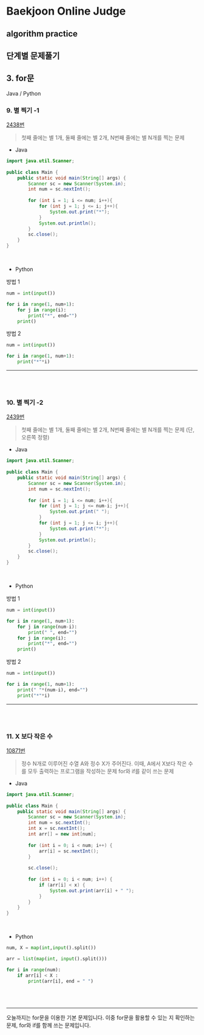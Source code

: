 # Baekjoon Online Judge

## algorithm practice

## 단계별 문제풀기

## 3. for문

Java / Python
<br>

### 9. 별 찍기 -1
[2438번](https://www.acmicpc.net/problem/2438) 
> 첫째 줄에는 별 1개, 둘째 줄에는 별 2개, N번째 줄에는 별 N개를 찍는 문제

- Java
```java
import java.util.Scanner;
 
public class Main {
	public static void main(String[] args) {
		Scanner sc = new Scanner(System.in);
		int num = sc.nextInt();
		
		for (int i = 1; i <= num; i++){
			for (int j = 1; j <= i; j++){
				System.out.print("*");
			}
			System.out.println();
		}      
		sc.close();
	}
}
```

<br>

- Python

방법 1
```python
num = int(input())

for i in range(1, num+1):
    for j in range(i):
        print("*", end="")
    print()
```
    
방법 2
```python
num = int(input())

for i in range(1, num+1):
    print("*"*i)
```

---


<br><br>

### 10. 별 찍기 -2
[2439번](https://www.acmicpc.net/problem/2439) 
> 첫째 줄에는 별 1개, 둘째 줄에는 별 2개, N번째 줄에는 별 N개를 찍는 문제 
(단, 오른쪽 정렬)

- Java
```java
import java.util.Scanner;
 
public class Main {
	public static void main(String[] args) {
		Scanner sc = new Scanner(System.in);
		int num = sc.nextInt();
		
		for (int i = 1; i <= num; i++){
			for (int j = 1; j <= num-i; j++){
				System.out.print(" ");
			}
			for (int j = 1; j <= i; j++){
				System.out.print("*");
			}
			System.out.println();
		}      
		sc.close();
	}
}
```


<br>

- Python

방법 1
```python
num = int(input())

for i in range(1, num+1):
    for j in range(num-i):
        print(" ", end="")
    for j in range(i):
        print("*", end="")
    print()
```
    
방법 2
```python
num = int(input())

for i in range(1, num+1):
    print(" "*(num-i), end="")
    print("*"*i)
```
---

<br><br>

### 11. X 보다 작은 수
[10871번](https://www.acmicpc.net/problem/10871) 
> 정수 N개로 이루어진 수열 A와 정수 X가 주어진다. 이때, A에서 X보다 작은 수를 모두 출력하는 프로그램을 작성하는 문제
> for와 if를 같이 쓰는 문제 

- Java
```java
import java.util.Scanner;
 
public class Main {
	public static void main(String[] args) {
		Scanner sc = new Scanner(System.in);
		int num = sc.nextInt();
		int x = sc.nextInt();
		int arr[] = new int[num];
		
		for (int i = 0; i < num; i++) {
			arr[i] = sc.nextInt();
		}
 
		sc.close();
        
		for (int i = 0; i < num; i++) {
			if (arr[i] < x) {
				System.out.print(arr[i] + " ");
			}
		}
	}
}
```

<br>

- Python

```python
num, X = map(int,input().split())

arr = list(map(int, input().split()))

for i in range(num):
    if arr[i] < X :
        print(arr[i], end = " ")
```

<br><br>

---
오늘까지는 for문을 이용한 기본 문제입니다. 
이중 for문을 활용할 수 있는 지 확인하는 문제, for와 if를 함께 쓰는 문제입니다.
